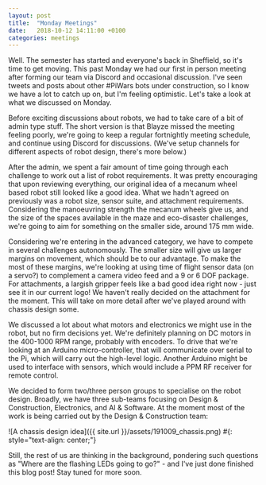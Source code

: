 ```yaml
---
layout: post
title:  "Monday Meetings"
date:   2018-10-12 14:11:00 +0100
categories: meetings
---
```


Well. The semester has started and everyone's back in Sheffield, so it's time to get moving. This past Monday we had our first in person meeting after forming our team via Discord and occasional discussion. I've seen tweets and posts about other #PiWars bots under construction, so I know we have a lot to catch up on, but I'm feeling optimistic. Let's take a look at what we discussed on Monday.

Before exciting discussions about robots, we had to take care of a bit of admin type stuff. The short version is that Blayze missed the meeting feeling poorly, we're going to keep a regular fortnightly meeting schedule, and continue using Discord for discussions. (We've setup channels for different aspects of robot design, there's more below.)

After the admin, we spent a fair amount of time going through each challenge to work out a list of robot requirements. It was pretty encouraging that upon reviewing everything, our original idea of a mecanum wheel based robot still looked like a good idea. What we hadn't agreed on previously was a robot size, sensor suite, and attachment requirements. Considering the manoeuvring strength the mecanum wheels give us, and the size of the spaces available in the maze and eco-disaster challenges, we're going to aim for something on the smaller side, around 175 mm wide.

Considering we're entering in the advanced category, we have to compete in several challenges autonomously. The smaller size will give us larger margins on movement, which should be to our advantage. To make the most of these margins, we're looking at using time of flight sensor data (on a servo?) to complement a camera video feed and a 9 or 6 DOF package. For attachments, a largish gripper feels like a bad good idea right now - just see it in our current logo! We haven't really decided on the attachment for the moment. This will take on more detail after we've played around with chassis design some.

We discussed a lot about what motors and electronics we might use in the robot, but no firm decisions yet. We're definitely planning on DC motors in the 400-1000 RPM range, probably with encoders. To drive that we're looking at an Arduino micro-controller, that will communicate over serial to the Pi, which will carry out the high-level logic. Another Arduino might be used to interface with sensors, which would include a PPM RF receiver for remote control.

We decided to form two/three person groups to specialise on the robot design. Broadly, we have three sub-teams focusing on Design & Construction, Electronics, and AI & Software. At the moment most of the work is being carried out by the Design & Construction team:

![A chassis design idea]({{ site.url }}/assets/191009_chassis.png)
#{: style="text-align: center;"}

Still, the rest of us are thinking in the background, pondering such questions as "Where are the flashing LEDs going to go?" - and I've just done finished this blog post! Stay tuned for more soon.
